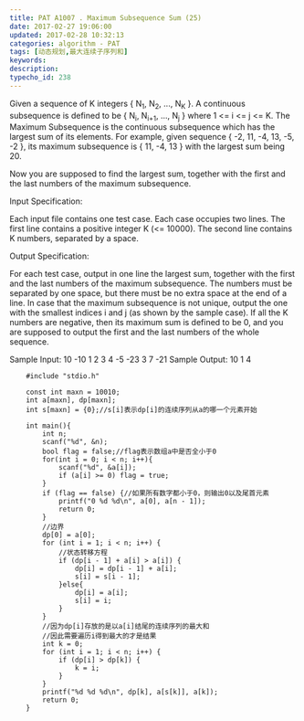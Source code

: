 ```yaml
---
title: PAT A1007 . Maximum Subsequence Sum (25)
date: 2017-02-27 19:06:00
updated: 2017-02-28 10:32:13
categories: algorithm - PAT
tags: [动态规划,最大连续子序列和]
keywords:
description:
typecho_id: 238
---
```


Given a sequence of K integers { N<sub>1</sub>, N<sub>2</sub>, ..., N<sub>K</sub> }. A continuous subsequence is defined to be { N<sub>i</sub>, N<sub>i+1</sub>, ..., N<sub>j</sub> } where 1 <= i <= j <= K. The Maximum Subsequence is the continuous subsequence which has the largest sum of its elements. For example, given sequence { -2, 11, -4, 13, -5, -2 }, its maximum subsequence is { 11, -4, 13 } with the largest sum being 20.

Now you are supposed to find the largest sum, together with the first and the last numbers of the maximum subsequence.

Input Specification:

Each input file contains one test case. Each case occupies two lines. The first line contains a positive integer K (<= 10000). The second line contains K numbers, separated by a space.

Output Specification:

For each test case, output in one line the largest sum, together with the first and the last numbers of the maximum subsequence. The numbers must be separated by one space, but there must be no extra space at the end of a line. In case that the maximum subsequence is not unique, output the one with the smallest indices i and j (as shown by the sample case). If all the K numbers are negative, then its maximum sum is defined to be 0, and you are supposed to output the first and the last numbers of the whole sequence.

Sample Input:
10
-10 1 2 3 4 -5 -23 3 7 -21
Sample Output:
10 1 4
```
    #include "stdio.h"
    
    const int maxn = 10010;
    int a[maxn], dp[maxn];
    int s[maxn] = {0};//s[i]表示dp[i]的连续序列从a的哪一个元素开始
        
    int main(){
        int n;
        scanf("%d", &n);
        bool flag = false;//flag表示数组a中是否全小于0
        for(int i = 0; i < n; i++){
            scanf("%d", &a[i]);
            if (a[i] >= 0) flag = true;
        }
        if (flag == false) {//如果所有数字都小于0，则输出0以及尾首元素
            printf("0 %d %d\n", a[0], a[n - 1]);
            return 0;
        }
        //边界
        dp[0] = a[0];
        for (int i = 1; i < n; i++) {
            //状态转移方程
            if (dp[i - 1] + a[i] > a[i]) {
                dp[i] = dp[i - 1] + a[i];
                s[i] = s[i - 1];
            }else{
                dp[i] = a[i];
                s[i] = i;
            }
        }
        //因为dp[i]存放的是以a[i]结尾的连续序列的最大和
        //因此需要遍历i得到最大的才是结果
        int k = 0;
        for (int i = 1; i < n; i++) {
            if (dp[i] > dp[k]) {
                k = i;
            }
        }
        printf("%d %d %d\n", dp[k], a[s[k]], a[k]);
        return 0;
    }

```